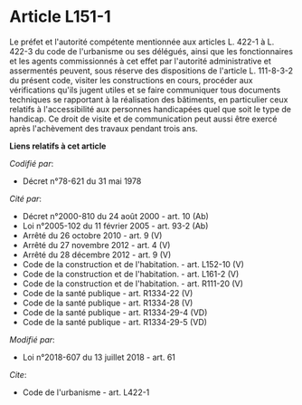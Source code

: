 # Article L151-1

Le préfet et l'autorité compétente mentionnée aux articles L. 422-1 à L. 422-3 du code de l'urbanisme ou ses délégués, ainsi
que les fonctionnaires et les agents commissionnés à cet effet par l'autorité administrative et assermentés peuvent, sous
réserve des dispositions de l'article L. 111-8-3-2 du présent code, visiter les constructions en cours, procéder aux
vérifications qu'ils jugent utiles et se faire communiquer tous documents techniques se rapportant à la réalisation des
bâtiments, en particulier ceux relatifs à l'accessibilité aux personnes handicapées quel que soit le type de handicap. Ce
droit de visite et de communication peut aussi être exercé après l'achèvement des travaux pendant trois ans.

**Liens relatifs à cet article**

_Codifié par_:

  - Décret n°78-621 du 31 mai 1978

_Cité par_:

  - Décret n°2000-810 du 24 août 2000 - art. 10 (Ab)
  - Loi n°2005-102 du 11 février 2005 - art. 93-2 (Ab)
  - Arrêté du 26 octobre 2010 - art. 9 (V)
  - Arrêté du 27 novembre 2012 - art. 4 (V)
  - Arrêté du 28 décembre 2012 - art. 9 (V)
  - Code de la construction et de l'habitation. - art. L152-10 (V)
  - Code de la construction et de l'habitation. - art. L161-2 (V)
  - Code de la construction et de l'habitation. - art. R111-20 (V)
  - Code de la santé publique - art. R1334-22 (V)
  - Code de la santé publique - art. R1334-28 (V)
  - Code de la santé publique - art. R1334-29-4 (VD)
  - Code de la santé publique - art. R1334-29-5 (VD)

_Modifié par_:

  - Loi n°2018-607 du 13 juillet 2018 - art. 61

_Cite_:

  - Code de l'urbanisme - art. L422-1
